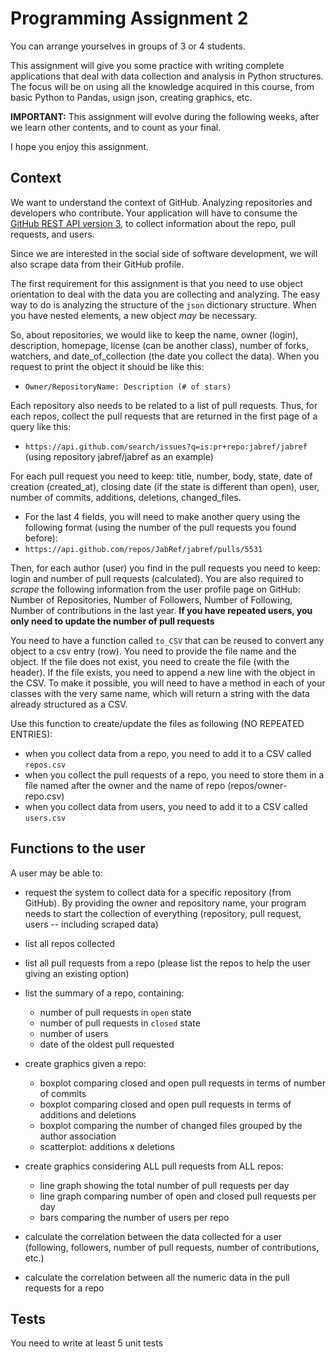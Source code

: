 # Programming Assignment 2

You can arrange yourselves in groups of 3 or 4 students.

This assignment will give you some practice with writing complete applications that deal with data collection and analysis in Python structures.
The focus will be on using all the knowledge acquired in this course, from basic Python to Pandas, usign json, creating graphics, etc.

**IMPORTANT:** This assignment will evolve during the following weeks, after we learn other contents, and to count as your final.

I hope you enjoy this assignment.

## Context

We want to understand the context of GitHub. Analyzing repositories and developers who contribute. 
Your application will have to consume the [GitHub REST API version 3](https://developer.github.com/v3/), 
to collect information about the repo, pull requests, and users. 

Since we are interested in the social side of software development,  we will also scrape data from their GitHub profile.

The first requirement for this assignment is that you need to use object orientation to deal with the data you are collecting and analyzing.
The easy way to do is analyzing the structure of the `json` dictionary structure. When you have nested elements, a new object *may* be necessary.

So, about repositories, we would like to keep the name, owner (login), description, homepage, license (can be another class), 
number of forks, watchers, and date_of_collection (the date you collect the data). When you request to print the object it should be like this:
* `Owner/RepositoryName: Description (# of stars)`

Each repository also needs to be related to a list of pull requests. Thus, for each repos, collect the pull requests that 
are returned in the first page of a query like this:
* `https://api.github.com/search/issues?q=is:pr+repo:jabref/jabref` (using repository jabref/jabref as an example)

For each pull request you need to keep: title, number, body, state, date of creation (created_at), 
closing date (if the state is different than open), user, number of commits, additions, deletions, changed_files. 

* For the last 4 fields, you will need to make another query using the following format (using the number of the pull requests
you found before):
* `https://api.github.com/repos/JabRef/jabref/pulls/5531`

Then, for each author (user) you find in the pull requests you need to keep: login and number of pull requests (calculated). 
You are also required to *scrape* the following information from the user profile page on GitHub: 
Number of Repositories, Number of Followers, Number of Following, Number of contributions in the last year.
**If you have repeated users, you only need to update the number of pull requests**


You need to have a function called `to_CSV` that can be reused to convert any object to a csv entry (row). 
You need to provide the file name and the object. If the file does not exist, you need to create the file (with the header). 
If the file  exists, you need to append a new line with the object in the CSV. To make it possible, you will need to have a method
in each of your classes with the very same name, which will return a string with the data already structured as a CSV.


Use this function to create/update the files as following (NO REPEATED ENTRIES):
* when you collect data from a repo, you need to add it to a CSV called `repos.csv`
* when you collect the pull requests of a repo, you need to store them in a file named after the owner and the name of repo 
(repos/owner-repo.csv) 
* when you collect data from users, you need to add it to a CSV called `users.csv` 


## Functions to the user
A user may be able to:
* request the system to collect data for a specific repository (from GitHub). By providing the owner and repository name, your program needs to start the collection of everything
(repository, pull request, users -- including scraped data)
* list all repos collected
* list all pull requests from a repo (please list the repos to help the user giving an existing option)
* list the summary of a repo, containing:
   - number of pull requests in `open` state
   - number of pull requests in `closed` state
   - number of users
   - date of the oldest pull requested
   
* create graphics given a repo:
   - boxplot comparing closed and open pull requests in terms of number of commits
   - boxplot comparing closed and open pull requests in terms of additions and deletions
   - boxplot comparing the number of changed files grouped by the author association
   - scatterplot: additions x deletions
 
 * create graphics considering ALL pull requests from ALL repos:
   - line graph showing the total number of pull requests per day
   - line graph comparing number of open and closed pull requests per day
   - bars comparing the number of users per repo

* calculate the correlation between the data collected for a user 
(following, followers, number of pull requests, number of contributions, etc.)

* calculate the correlation between all the numeric data in the pull requests for a repo

 ## Tests
 You need to write at least 5 unit tests 
    
